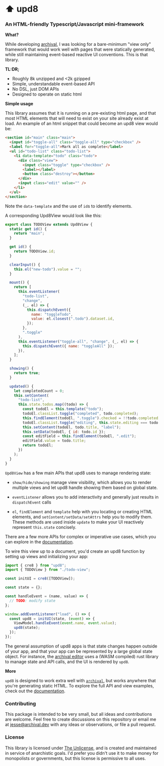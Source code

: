 # ⬆️ upd8

### An HTML-friendly Typescript/Javascript mini-framework

**What?**

While developing [archival](https://archival.dev), I was looking for a bare-minimum "view only" framework that would work well with pages that were statically generated, while still maintaining event-based reactive UI conventions. This is that library.

**TL:DR;**

- Roughly 8k unzipped and <2k gzipped
- Simple, understandable event-based API
- No DSL, just DOM APIs
- Designed to operate on static html

**Simple usage**

This library assumes that it is running on a pre-existing html page, and that most HTML elements that will need to exist on your site already exist at load. An example of an html snippet that could become an upd8 view would be:

```html
<section id="main" class="main">
  <input id="toggle-all" class="toggle-all" type="checkbox" />
  <label for="toggle-all">Mark all as complete</label>
  <ul id="todo-list" class="todo-list">
    <li data-template="todo" class="todo">
      <div class="view">
        <input class="toggle" type="checkbox" />
        <label></label>
        <button class="destroy"></button>
      </div>
      <input class="edit" value="" />
    </li>
  </ul>
</section>
```

Note the `data-template` and the use of `id`s to identify elements.

A corresponding Upd8View would look like this:

```javascript
export class TODOView extends Upd8View {
  static get id() {
    return "main";
  }

  get id() {
    return TODOView.id;
  }

  clearInput() {
    this.el("new-todo").value = "";
  }

  mount() {
    return [
      this.eventListener(
        "todo-list",
        "change",
        (_, el) => {
          this.dispatchEvent({
            name: "toggleTodo",
            value: el.closest(".todo").dataset.id,
          });
        },
        ".toggle"
      ),
      this.eventListener("toggle-all", "change", (_, el) => {
        this.dispatchEvent({ name: "toggleAll" });
      }),
    ];
  }

  showing() {
    return true;
  }

  updated() {
    let completedCount = 0;
    this.setContent(
      "todo-list",
      this.state.todos.map((todo) => {
        const todoEl = this.template("todo");
        todoEl.classList.toggle("completed", todo.completed);
        this.findElement(todoEl, ".toggle").checked = !!todo.completed;
        todoEl.classList.toggle("editing", this.state.editing === todo.id);
        this.setContent(todoEl, todo.title, "label");
        this.setData(todoEl, { id: todo.id });
        const editField = this.findElement(todoEl, ".edit");
        editField.value = todo.title;
        return todoEl;
      })
    );
  }
}
```

`Upd8View` has a few main APIs that upd8 uses to manage rendering state:

- `show/hide/showing` manage view visibility, which allows you to render multiple views and let upd8 handle showing them based on global state.

- `eventListener` allows you to add interactivity and generally just results in `dispatchEvent` calls

- `el`, `findElement` and `template` help with you locating or creating HTML elements, and `setContent/setData/setAttrs` help you to modify them. These methods are used inside `update` to make your UI reactively represent `this.state` concisely.

There are a few more APIs for complex or imperative use cases, which you can explore in the [documentation](https://upd8.dev/docs).

To wire this view up to a document, you'd create an upd8 function by setting up views and initializing your app:

```javascript
import { cre8 } from "upd8";
import { TODOView } from "./todo-view";

const initUI = cre8([TODOView]);

const state = {};

const handleEvent = (name, value) => {
  // TODO: modify state
};

window.addEventListener("load", () => {
  const upd8 = initUI(state, (event) => {
    ViewModel.handleEvent(event.name, event.value);
    upd8(state);
  });
});
```

The general assumption of upd8 apps is that state changes happen outside of your app, and that your app can be represented by a large global state object. For instance, the [archival editor](https://editor.archival.dev) uses a (WASM compiled) rust library to manage state and API calls, and the UI is rendered by `upd8`.

**More**

`upd8` is designed to work extra well with [`archival`](https://archival.dev), but works anywhere that you're generating static HTML. To explore the full API and view examples, check out the [documentation](https://upd8.dev/docs).

### Contributing

This package is intended to be very small, but all ideas and contributions are welcome. Feel free to create discussions on this repository or email me at jesse@archival.dev with any ideas or observations, or file a pull request.

### License

This library is licensed under [The Unlicense](https://unlicense.org/), and is created and maintained in service of anarchistic goals. I'd prefer you didn't use it to make money for monopolists or governments, but this license is permissive to all uses.
